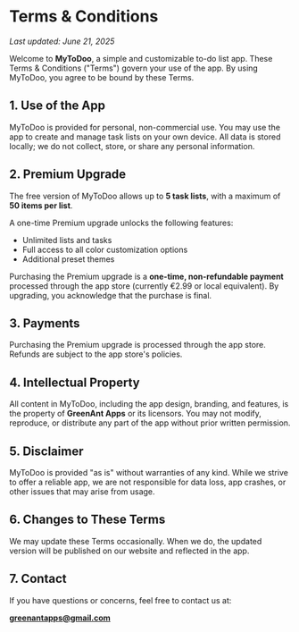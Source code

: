 # Terms & Conditions

_Last updated: June 21, 2025_

Welcome to **MyToDoo**, a simple and customizable to-do list app. These Terms & Conditions ("Terms") govern your use of the app. By using MyToDoo, you agree to be bound by these Terms.

## 1. Use of the App

MyToDoo is provided for personal, non-commercial use. You may use the app to create and manage task lists on your own device. All data is stored locally; we do not collect, store, or share any personal information.

## 2. Premium Upgrade

The free version of MyToDoo allows up to **5 task lists**, with a maximum of **50 items per list**.

A one-time Premium upgrade unlocks the following features:
- Unlimited lists and tasks
- Full access to all color customization options
- Additional preset themes

Purchasing the Premium upgrade is a **one-time, non-refundable payment** processed through the app store (currently €2.99 or local equivalent). By upgrading, you acknowledge that the purchase is final.

## 3. Payments

Purchasing the Premium upgrade is processed through the app store. Refunds are subject to the app store's policies.

## 4. Intellectual Property

All content in MyToDoo, including the app design, branding, and features, is the property of **GreenAnt Apps** or its licensors. You may not modify, reproduce, or distribute any part of the app without prior written permission.

## 5. Disclaimer

MyToDoo is provided "as is" without warranties of any kind. While we strive to offer a reliable app, we are not responsible for data loss, app crashes, or other issues that may arise from usage.

## 6. Changes to These Terms

We may update these Terms occasionally. When we do, the updated version will be published on our website and reflected in the app.

## 7. Contact

If you have questions or concerns, feel free to contact us at:

**greenantapps@gmail.com**
